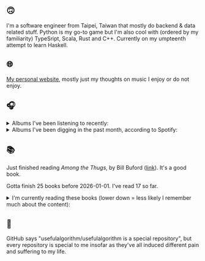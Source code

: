 ## 🙃

I'm a software engineer from Taipei, Taiwan that mostly do backend & data related stuff. Python is my go-to game but I'm also cool with (ordered by my familiarity) TypeSript, Scala, Rust and C++. Currently on my umpteenth attempt to learn Haskell.

## 🌐

[My personal website](https://usefulalgorithm.github.io/), mostly just my thoughts on music I enjoy or do not enjoy.

## 🎧

<details>
<summary>Albums I've been listening to recently:</summary>

- _The Smashing Machine (Original Motion Picture Soundtrack)_, by Nala Sinephro
- _GUSH_, by Kaitlyn Aurelia Smith
- _Speak Daggers_, by Elias Rønnenfelt
- _Youth Novel_, by Youth Novel
- _Electric Chair_, by Cities Aviv

</details>

<details>
<summary>Albums I've been digging in the past month, according to Spotify:</summary>

- _The Spiritual Sound_, by Agriculture
- _たのしみ_, by U-zhaan, Tamaki Roy, Chinza Dopeness
- _SEQUENCE 01_, by f5ve
- _Liminality / Dream State Return_, by Elder
- _Don't Trust Mirrors_, by Kelly Moran
- _Speak Daggers_, by Elias Rønnenfelt
- _HUMAN ERROR CLUB AT KENNY'S HOUSE_, by HUMAN ERROR CLUB, Kenny Segal
- _Anything Can Be a Hammer_, by bloodsports
- _Absurd Matter 2_, by Shapednoise
- _Youth Novel_, by Youth Novel
- _Periphery_, by Periphery
- _Black Messiah_, by D'Angelo
- _10:44_, by Brahm
- _Early Recordings 1994-95_, by Kreidler
- _Bounce N Break Yo Back_, by DJ Spinn, Teklife

</details>

## 📚

Just finished reading _Among the Thugs_, by Bill Buford ([link](https://hardcover.app/books/among-the-thugs)). It's a good book.

Gotta finish 25 books before 2026-01-01. I've read 17 so far.

<details>
<summary>I'm currently reading these books (lower down = less likely I remember much about the content):</summary>

- _The Absence of Myth: Writings on Surrealism_, by Georges Bataille, Michael   Richardson ([link](https://hardcover.app/books/the-absence-of-myth-writings-on-surrealism))
- _Genesis and Trace: Derrida Reading Husserl and Heidegger_, by Paola Marrati, Simon Sparks ([link](https://hardcover.app/books/genesis-and-trace))
- _Philosophical Chemistry: Genealogy of a Scientific Field_, by Manuel DeLanda ([link](https://hardcover.app/books/philosophical-chemistry))
- _Political Categories: Thinking Beyond Concepts_, by Michael Marder ([link](https://hardcover.app/books/political-categories))
- _Regeneration_, by Pat Barker ([link](https://hardcover.app/books/regeneration-1991))
- _K-punk_, by Mark Fisher ([link](https://hardcover.app/books/k-punk-2018))
- _A Biography of Ordinary Man: On Authorities and Minorities_, by François Laruelle, Jessie Hock, and friends ([link](https://hardcover.app/books/a-biography-of-ordinary-man))
- _A Short History of Decay_, by Emil M. Cioran, Richard Howard ([link](https://hardcover.app/books/a-short-history-of-decay))
- _Anti-Oedipus_, by Gilles Deleuze, Félix Guattari ([link](https://hardcover.app/books/anti-oedipus))
- _A Thousand Plateaus_, by Gilles Deleuze, Félix Guattari ([link](https://hardcover.app/books/a-thousand-plateaus))

</details>

## 💬

GitHub says "usefulalgorithm/usefulalgorithm is a special repository", but every repository is special to me insofar as they've all induced different pain and suffering to my life.